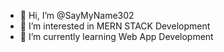- 👋 Hi, I’m @SayMyName302
- 👀 I’m interested in MERN STACK Development
- 🌱 I’m currently learning Web App Development

<!---
SayMyName302/SayMyName302 is a ✨ special ✨ repository because its `README.md` (this file) appears on your GitHub profile.
You can click the Preview link to take a look at your changes.
--->
